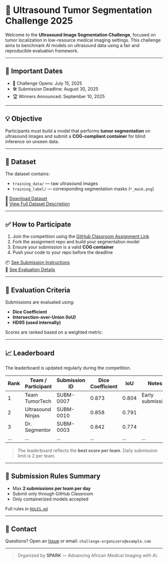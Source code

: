 # 🧠 Ultrasound Tumor Segmentation Challenge 2025

Welcome to the **Ultrasound Image Segmentation Challenge**, focused on tumor localization in low-resource medical imaging settings. This challenge aims to benchmark AI models on ultrasound data using a fair and reproducible evaluation framework.

---

## 📅 Important Dates
- 📢 Challenge Opens: July 15, 2025
- 🛠 Submission Deadline: August 30, 2025
- 🏆 Winners Announced: September 10, 2025

---

## 💡 Objective

Participants must build a model that performs **tumor segmentation** on ultrasound images and submit a **COG-compliant container** for blind inference on unseen data.

---

## 📂 Dataset

The dataset contains:
- `training_data/` — raw ultrasound images
- `training_label/` — corresponding segmentation masks (`*_mask.png`)

🔗 [Download Dataset](https://drive.google.com/...)  
📄 [View Full Dataset Description](docs/dataset_description.md)

---

## ✅ How to Participate

1. Join the competition using the [GitHub Classroom Assignment Link](https://classroom.github.com/...)  
2. Fork the assignment repo and build your segmentation model
3. Ensure your submission is a valid **COG container**
4. Push your code to your repo before the deadline

📦 [See Submission Instructions](SUBMISSION.md)  
🧪 [See Evaluation Details](EVALUATION.md)

---

## 🧪 Evaluation Criteria

Submissions are evaluated using:
- **Dice Coefficient**
- **Intersection-over-Union (IoU)**
- **HD95 (used internally)**

Scores are ranked based on a weighted metric:

---

## 📈 Leaderboard

The leaderboard is updated regularly during the competition.

| Rank | Team / Participant       | Submission ID | Dice Coefficient | IoU   | Notes               |
|------|---------------------------|----------------|------------------|-------|---------------------|
| 1    | Team TumorTech            | SUBM-0007      | 0.873            | 0.804 | Early submission    |
| 2    | Ultrasound Ninjas         | SUBM-0010      | 0.858            | 0.791 |                     |
| 3    | Dr. Segmentor             | SUBM-0003      | 0.842            | 0.774 |                     |
| ...  | ...                       | ...            | ...              | ...   | ...                 |

> The leaderboard reflects the **best score per team**. Daily submission limit is 2 per team.

---

## 🚫 Submission Rules Summary
- Max **2 submissions per team per day**
- Submit only through GitHub Classroom
- Only containerized models accepted

Full rules in [`RULES.md`](RULES.md)

---

## 💬 Contact
Questions? Open an [Issue](https://github.com/your-org/ultrasound-segmentation-challenge/issues) or email: `challenge-organizers@example.com`

---

> Organized by **SPARK** — Advancing African Medical Imaging with AI.
